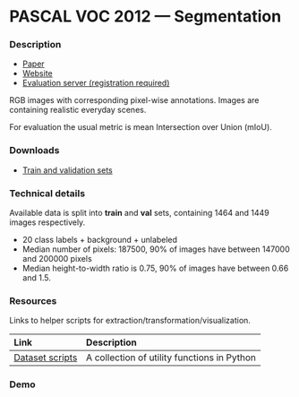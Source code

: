 # PASCAL VOC 2012 — Segmentation

### Description

* [Paper](https://link.springer.com/content/pdf/10.1007/s11263-009-0275-4.pdf)
* [Website](http://host.robots.ox.ac.uk/pascal/VOC/voc2012/htmldoc/devkit_doc.html#SECTION00060000000000000000)
* [Evaluation server (registration required)](http://host.robots.ox.ac.uk:8080/)

RGB images with corresponding pixel-wise annotations.
Images are containing realistic everyday scenes.

For evaluation the usual metric is mean Intersection over Union (mIoU).

### Downloads

* [Train and validation sets](http://host.robots.ox.ac.uk/pascal/VOC/voc2012/VOCtrainval_11-May-2012.tar)

### Technical details

Available data is split into **train** and **val** sets,
containing 1464 and 1449 images respectively.

* 20 class labels + background + unlabeled
* Median number of pixels: 187500, 90% of images have between 147000 and 200000 pixels
* Median height-to-width ratio is 0.75, 90% of images have between 0.66 and 1.5.

### Resources

Links to helper scripts for extraction/transformation/visualization.

| Link | Description |
|:-----|:------------|
| [Dataset scripts](https://github.com/warmspringwinds/tf-image-segmentation/blob/master/tf_image_segmentation/utils/pascal_voc.py) | A collection of utility functions in Python |

### Demo
